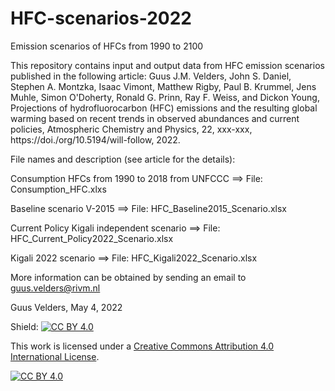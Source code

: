 # HFC-scenarios-2022
Emission scenarios of HFCs from 1990 to 2100

This repository contains input and output data from HFC emission scenarios published in the following article:
Guus J.M. Velders, John S. Daniel, Stephen A. Montzka, Isaac Vimont, Matthew Rigby, Paul B. Krummel, Jens Muhle, Simon O'Doherty, Ronald G. Prinn, Ray F. Weiss, and Dickon Young, Projections of hydrofluorocarbon (HFC) emissions and the resulting global warming based on recent trends in observed abundances and current policies, Atmospheric Chemistry and Physics, 22, xxx-xxx, https://doi./org/10.5194/will-follow, 2022.

File names and description (see article for the details):

Consumption HFCs from 1990 to 2018 from UNFCCC ==> File: Consumption_HFC.xlxs

Baseline scenario V-2015 ==>                       File: HFC_Baseline2015_Scenario.xlsx

Current Policy Kigali independent scenario ==>     File: HFC_Current_Policy2022_Scenario.xlsx

Kigali 2022 scenario ==>                           File: HFC_Kigali2022_Scenario.xlsx

More information can be obtained by sending an email to guus.velders@rivm.nl

Guus Velders, May 4, 2022

Shield: [![CC BY 4.0][cc-by-shield]][cc-by]

This work is licensed under a
[Creative Commons Attribution 4.0 International License][cc-by].

[![CC BY 4.0][cc-by-image]][cc-by]

[cc-by]: http://creativecommons.org/licenses/by/4.0/
[cc-by-image]: https://i.creativecommons.org/l/by/4.0/88x31.png
[cc-by-shield]: https://img.shields.io/badge/License-CC%20BY%204.0-lightgrey.svg

